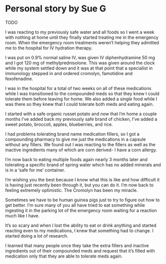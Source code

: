 # Personal story by Sue G

TODO

I was reacting to my previously safe water and all foods so I went a week with
nothing at home until they finally started treating me in the emergency room.
When the emergency room treatments weren’t helping they admitted me to the
hospital for IV hydration therapy.

I was put on 0.9% normal saline IV, was given IV diphenhydramine 50 mg and I got
120 mg of methylprednisolone. This was given around the clock while my system
settled down and it was at that point that a specialist in immunology stepped in
and ordered cromolyn, famotidine and fexofenadine.

I was in the hospital for a total of two weeks on all of these medications while
I was transitioned to the compounded meds so that they knew I could tolerate
them before leaving for home. We also added a single food while I was there so
they knew that I could tolerate both meds and eating again.

I started with a safe organic russet potato and now that I’m home a couple
months I’ve added back my previously safe brand of chicken, I’ve added a sweet
potato, broccoli, apples, blueberries, and rice.

I had problems tolerating brand name medication fillers, so I got a compounding
pharmacy to give me just the medications in a capsule without any fillers. We
found out I was reacting to the fillers as well as the inactive ingredients many
of which are corn derived- I have a corn allergy.

I’m now back to eating multiple foods again nearly 3 months later and tolerating
a specific brand of spring water which has no added minerals and is in a ‘safe
for me’ container.

I’m wishing you the best because I know what this is like and how difficult it
is having just recently been through it, but you can do it. I’m now back to
feeling extremely optimistic. The Cromolyn has been my miracle.

Sometimes we have to be human guinea pigs just to try to figure out how to get
better. I’m sure many of you all have tried to eat something while ingesting it
in the parking lot of the emergency room waiting for a reaction much like I
have.

It’s so scary and when I lost the ability to eat or drink anything and started
reacting even to my medications, I knew that something had to change. I started
doing a lot of research.

I learned that many people once they take the extra fillers and inactive
ingredients out of their compounded meds and request that it’s filled with
medication only that they are able to tolerate meds again.
